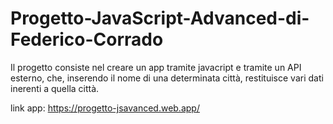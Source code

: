 # Progetto-JavaScript-Advanced-di-Federico-Corrado
 
Il progetto consiste nel creare un app tramite javacript e tramite un API esterno, che, inserendo il nome di una determinata città, restituisce vari dati inerenti a quella città.

link app: https://progetto-jsavanced.web.app/
